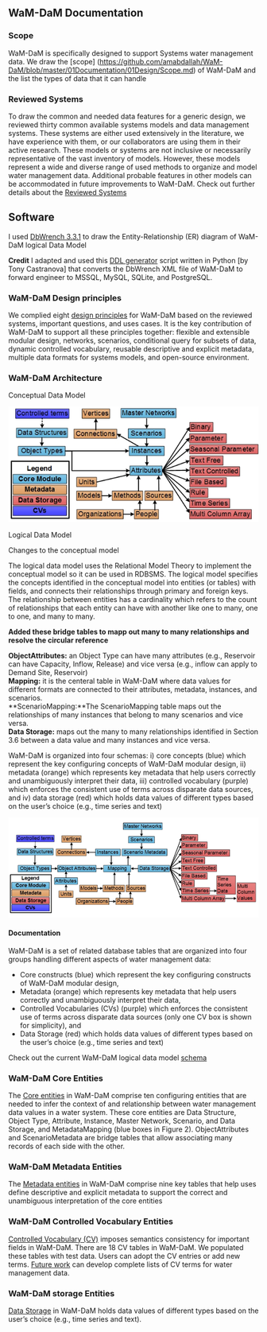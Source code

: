 ## WaM-DaM Documentation

### Scope
WaM-DaM is specifically designed to support Systems water management data. We draw the [scope] (https://github.com/amabdallah/WaM-DaM/blob/master/01Documentation/01Design/Scope.md)
of WaM-DaM and the list the types of data that it can handle 

### Reviewed Systems 
To draw the common and needed data features for a generic design, we reviewed thirty common available systems models and data management systems. These systems are either used extensively in the literature, we have experience with them, or our collaborators are using them in their active research. These models or systems are not inclusive or necessarily representative of the vast inventory of models. However, these models represent a wide and diverse range of used methods to organize and model water management data. Additional probable features in other models can be accommodated in future improvements to WaM-DaM.
Check out further details about the [Reviewed Systems](https://github.com/amabdallah/WaM-DaM/blob/master/01Documentation/01Design/Reviewed_Systems.md)

## Software 
I used <a href="http://www.dbwrench.com" target="_blank">DbWrench 3.3.1</a> to draw the Entity-Relationship (ER) diagram of WaM-DaM logical Data Model

**Credit** 
I adapted and used this <a href="https://github.com/amabdallah/WaM-DaM/tree/master/01Documentation/02DDL" target="_blank">DDL generator</a> script written in Python [by Tony Castranova] that converts the DbWrench XML file of WaM-DaM to forward engineer to MSSQL, MySQL, SQLite, and PostgreSQL.

### WaM-DaM Design principles 
We complied eight <a href="https://github.com/amabdallah/WaM-DaM/blob/master/01Documentation/01Design/Design_principles.md" target="_blank">design principles</a> for WaM-DaM based on the reviewed systems, important questions, and uses cases. It is the key contribution of WaM-DaM to support all these principles together: flexible and extensible modular design, networks, scenarios, conditional query for subsets of data, dynamic controlled vocabulary, reusable descriptive and explicit metadata, multiple data formats for systems models, and open-source environment.


### WaM-DaM Architecture


Conceptual Data Model 


![](https://github.com/amabdallah/WaM-DaM/blob/master/01Documentation/01Design/WaM-DaM_Conceptual.jpg)


Logical Data Model 

Changes to the conceptual model 

The logical data model uses the Relational Model Theory to implement the conceptual model so it can be used in RDBSMS. The logical model specifies the concepts identified in the conceptual model into entities (or tables) with fields, and connects their relationships through primary and foreign keys. The relationship between entities has a cardinality which refers to the count of relationships that each entity can have with another like one to many, one to one, and many to many. 

**Added these bridge tables to mapp out many to many relationships and resolve the circular reference**           

**ObjectAttributes:** an Object Type can have many attributes (e.g., Reservoir can have Capacity, Inflow, Release) and vice versa (e.g., inflow can apply to Demand Site, Reservoir)   
**Mapping:** it is the centeral table in WaM-DaM where data values for different formats are connected to their attributes, metadata, instances, and scenarios.    
**ScenarioMapping:**The ScenarioMapping table maps out the relationships of many instances that belong to many scenarios and vice versa.    
**Data Storage:** maps out the many to many relationships identified in Section 3.6 between a data value and many instances and vice versa.   


WaM-DaM is organized into four schemas: i) core concepts (blue) which represent the key configuring concepts of WaM-DaM modular design, ii) metadata (orange) which represents key metadata that help users correctly and unambiguously interpret their data, iii) controlled vocabulary (purple) which enforces the consistent use of terms across disparate data sources, and iv) data storage (red) which holds data values of different types based on the user’s choice (e.g., time series and text)

![](https://github.com/amabdallah/WaM-DaM/blob/master/01Documentation/01Design/WaMDaM_Logical.jpg)


#### Documentation  
WaM-DaM is a set of related database tables that are organized into four groups handling different aspects of water management data:  
* Core constructs (blue) which represent the key configuring constructs of WaM-DaM modular design, 
* Metadata (orange) which represents key metadata that help users correctly and unambiguously interpret their data, 
* Controlled Vocabularies (CVs) (purple) which enforces the consistent use of terms across disparate data sources (only one CV box is shown for simplicity), and 
* Data Storage (red) which holds data values of different types based on the user’s choice (e.g., time series and text)   


Check out the current WaM-DaM logical data model <a href="http://amabdallah.github.io/WaM-DaM/diagrams/Full.html" target="_blank">schema</a>

### WaM-DaM Core Entities
The <a href="https://github.com/amabdallah/WaM-DaM/blob/master/01Documentation/01Design/Core.md" target="_blank">Core entities</a> in WaM-DaM comprise ten configuring entities that are needed to infer the context of and relationship between water management data values in a water system. These core entities are Data Structure, Object Type, Attribute, Instance, Master Network, Scenario, and Data Storage, and MetadataMapping (blue boxes in Figure 2). ObjectAttributes and ScenarioMetadata are bridge tables that allow associating many records of each side with the other. 

### WaM-DaM Metadata Entities
The <a href="https://github.com/amabdallah/WaM-DaM/blob/master/01Documentation/01Design/Metadata.md" target="_blank">Metadata entities</a> in WaM-DaM comprise nine key tables that help uses define descriptive and explicit metadata to support the correct and unambiguous interpretation of the core entities

### WaM-DaM Controlled Vocabulary Entities
<a href="https://github.com/amabdallah/WaM-DaM/blob/master/01Documentation/01Design/Controlled_vocabularies.md" target="_blank">Controlled Vocabulary (CV)</a> imposes semantics consistency for important fields in WaM-DaM. There are 18 CV tables in WaM-DaM. We populated these tables with test data. Users can adopt the CV entries or add new terms. 
<a href="https://github.com/amabdallah/WaM-DaM/blob/master/01Documentation/03Limitations_FutureWork/Future_Work.md" target="_blank">Future work</a> can develop complete lists of CV terms for water management data.    

### WaM-DaM storage Entities
<a href="https://github.com/amabdallah/WaM-DaM/blob/master/01Documentation/01Design/Storage.md" target="_blank">Data Storage</a> in WaM-DaM holds data values of different types based on the user’s choice (e.g., time series and text).
